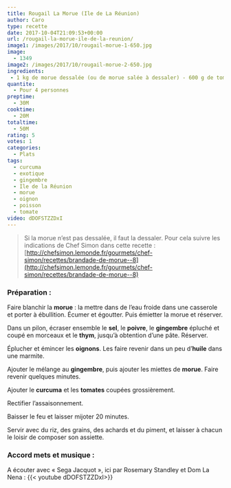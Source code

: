 ```yaml
---
title: Rougail La Morue (Ile de La Réunion)
author: Caro
type: recette
date: 2017-10-04T21:09:53+00:00
url: /rougail-la-morue-ile-de-la-reunion/
image1: /images/2017/10/rougail-morue-1-650.jpg
image:
  - 1349
image2: /images/2017/10/rougail-morue-2-650.jpg
ingredients:
 - 1 kg de morue dessalée (ou de morue salée à dessaler) - 600 g de tomates - 600 g d'oignons - un petit morceau de gingembre - 1 cuillère à soupe de curcuma - thym - huile - sel, poivre
quantite:
  - Pour 4 personnes
preptime:
  - 30M
cooktime:
  - 20M
totaltime:
  - 50M
rating: 5
votes: 1
categories:
  - Plats
tags:
  - curcuma
  - exotique
  - gingembre
  - Ile de la Réunion
  - morue
  - oignon
  - poisson
  - tomate
video: dDOFSTZZDxI
---
```

> Si la morue n&rsquo;est pas dessalée, il faut la dessaler. Pour cela suivre les indications de Chef Simon dans cette recette : [http://chefsimon.lemonde.fr/gourmets/chef-simon/recettes/brandade-de-morue--8](http://chefsimon.lemonde.fr/gourmets/chef-simon/recettes/brandade-de-morue--8)

### Préparation :

Faire blanchir la **morue** : la mettre dans de l&rsquo;eau froide dans une casserole et porter à ébullition. Écumer et égoutter. Puis émietter la morue et réserver.

Dans un pilon, écraser ensemble le **sel**, le **poivre**, le **gingembre** épluché et coupé en morceaux et le **thym**, jusqu&rsquo;à obtention d&rsquo;une pâte. Réserver.

Éplucher et émincer les **oignons**. Les faire revenir dans un peu d&rsquo;**huile** dans une marmite.

Ajouter le mélange au **gingembre**, puis ajouter les miettes de **morue**. Faire revenir quelques minutes.

Ajouter le **curcuma** et les **tomates** coupées grossièrement.

Rectifier l&rsquo;assaisonnement.

Baisser le feu et laisser mijoter 20 minutes.

Servir avec du riz, des grains, des achards et du piment, et laisser à chacun le loisir de composer son assiette.

### Accord mets et musique :

A écouter avec « Sega Jacquot », ici par Rosemary Standley et Dom La Nena :
{{< youtube dDOFSTZZDxI>}}
